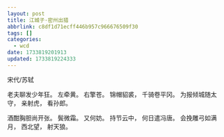 ```yaml
---
layout: post
title: 江城子·密州出猎
abbrlink: c8df1d71ecff446b957c966676509f30
tags: []
categories:
  - wcd
date: 1733819201913
updated: 1733819224333
---
```


宋代/苏轼

老夫聊发少年狂。
左牵黄。
右擎苍。
锦帽貂裘，
千骑卷平冈。
为报倾城随太守，
亲射虎，
看孙郎。

酒酣胸胆尚开张。
鬓微霜。
又何妨。
持节云中，
何日遣冯唐。
会挽雕弓如满月，
西北望，
射天狼。
